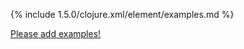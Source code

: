 {% include 1.5.0/clojure.xml/element/examples.md %}

[Please add examples!](https://github.com/arrdem/grimoire/edit/master/_includes/1.6.0/clojure.xml/element/examples.md)
